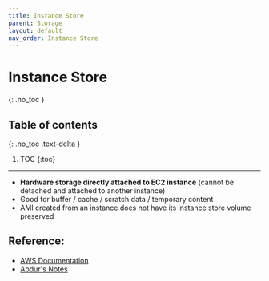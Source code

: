 ```yaml
---
title: Instance Store
parent: Storage
layout: default
nav_order: Instance Store
---
```


# Instance Store
{: .no_toc }

## Table of contents
{: .no_toc .text-delta }

1. TOC
{:toc}

---

- **Hardware storage directly attached to EC2 instance** (cannot be detached and attached to another instance)
- Good for buffer / cache / scratch data / temporary content
- AMI created from an instance does not have its instance store volume preserved

## Reference:
* [AWS Documentation](https://docs.aws.amazon.com/AWSEC2/latest/UserGuide/InstanceStorage.html)
* [Abdur's Notes](https://notes.arkalim.org/notes/aws%20solutions%20architect%20associate/instance%20store/)